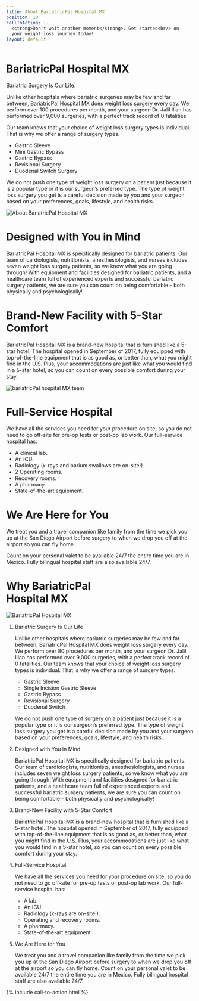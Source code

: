 ```yaml
---
title: About BariatricPal Hospital MX
position: 10
callToAction: |-
  <strong>Don't wait another moment</strong>. Get started<br/> on
  your weight loss journey today!
layout: default
---
```


<div class='wrap'>
  <div class='section u-py6 u-bt1'>
    <div class='section-row'>
      <div class='section-chunk u-px4'>
        <h1 class='u-mt0'>BariatricPal Hospital MX</h1>
      </div>
    </div>
    <div class='section-row'>
      <div class='section-chunk u-size4of7 u-px4 u-xs-sizeFull u-xs-mb3'>
        <p class='t3 u-mt0 u-textPrimary'>
          Bariatric Surgery Is Our Life.
        </p>
        <p>
          Unlike other hospitals where bariatric surgeries may be few and far between, BariatricPal Hospital MX does weight loss surgery every day. We perform over 100 procedures per month, and your surgeon Dr. Jalil Illan has performed over 9,000 surgeries, with a perfect track record of 0 fatalities.
        </p>
        <p>
          Our team knows that your choice of weight loss surgery types is individual. That is why we offer a range of surgery types.
        </p>
        <ul class='unorderedList'>
          <li class='unorderedList-item'>Gastric Sleeve</li>
          <li class='unorderedList-item'>Mini Gastric Bypass</li>
          <li class='unorderedList-item'>Gastric Bypass</li>
          <li class='unorderedList-item'>Revisional Surgery</li>
          <li class='unorderedList-item'>Duodenal Switch Surgery</li>
        </ul>
        <p>
          We do not push one type of weight loss surgery on a patient just because it is a popular type or it is our surgeon’s preferred type. The type of weight loss surgery you get is a careful decision made by you and your surgeon based on your preferences, goals, lifestyle, and health risks.
        </p>
      </div>
      <div class='section-chunk u-size3of7 u-mAuto u-px4 u-xs-sizeFull'>
        <img src='/uploads/about-bariatric-pal-hospital-mx.png' alt='About BariatricPal Hospital MX'/>
      </div>
    </div>
  </div>
  <div class='section u-py6'>
    <div class='section-row'>
      <div class='section-chunk u-px4 u-size13of16 u-xs-sizeFull'>
        <h1 class='u-mt0'>Designed with You in Mind</h1>
        <p>
          BariatricPal Hospital MX is specifically designed for bariatric patients. Our team of cardiologists, nutritionists, anesthesiologists, and nurses includes seven weight loss surgery patients, so we know what you are going through! With equipment and facilities designed for bariatric patients, and a healthcare team full of experienced experts and successful bariatric surgery patients, we are sure you can count on being comfortable – both physically and psychologically!
        </p>
        <h1>Brand-New Facility with 5-Star Comfort</h1>
        <p>
          BariatricPal Hospital MX is a brand-new hospital that is furnished like a 5-star hotel. The hospital opened in September of 2017, fully equipped with top-of-the-line equipment that is as good as, or better than, what you might find in the U.S. Plus, your accommodations are just like what you would find in a 5-star hotel, so you can count on every possible comfort during your stay.
        </p>
      </div>
    </div>
    <div class='section-row'>
      <div class='section-chunk u-p4'>
        <img src='/uploads/bariatricpal-hospital-mx-team.png' alt='bariatricPal hospital MX team'/>
      </div>
    </div>
    <div class='section-row'>
      <div class='section-chunk u-size1of2 u-p4 u-xs-sizeFull u-xs-pt0'>
        <h1 class='u-mt0'>Full-Service Hospital</h1>
        <p>
          We have all the services you need for your procedure on site, so you do not need to go off-site for pre-op tests or post-op lab work. Our full-service hospital has:
        </p>
        <ul class='unorderedList'>
          <li class='unorderedList-item'>A clinical lab.</li>
          <li class='unorderedList-item'>An ICU.</li>
          <li class='unorderedList-item'>Radiology (x-rays and barium swallows are on-site!).</li>
          <li class='unorderedList-item'>2 Operating rooms.</li>
          <li class='unorderedList-item'>Recovery rooms.</li>
          <li class='unorderedList-item'>A pharmacy.</li>
          <li class='unorderedList-item'>State-of-the-art equipment.</li>
        </ul>
      </div>
      <div class='section-chunk u-size1of2 u-p4 u-xs-sizeFull u-xs-py0'>
        <h1 class='u-mt0'>We Are Here for You</h1>
        <p class='t3'>We treat you and a travel companion like family from the time we pick you up at the San Diego Airport before surgery to when we drop you off at the airport so you can fly home.</p>
        <p>
          Count on your personal valet to be available 24/7 the entire time you are in Mexico. Fully bilingual hospital staff are also available 24/7.
        </p>
      </div>
    </div>
  </div>

  <div class='section u-py6'>
    <div class='section-row'>
      <div class='section-chunk u-size2of5 u-px2 u-mAuto u-xs-mb3 u-xs-size10of12 u-xs-alignCenter u-xs-clear'>
        <h1 class='u-mt0'>
          Why BariatricPal<br/>
          Hospital MX
        </h1>
        <img class='u-py1' src='/uploads/or-12.png' alt='BariatricPal Hospital MX'/>
      </div>
      <div class='section-chunk u-size3of5 u-px4 u-pr2 u-xs-sizeFull u-xs-pl2'>
        <ol class='orderedList'>
          <li class='orderedList-item u-pr2'>
            <p class='u-mt0 t3'>
              Bariatric Surgery Is Our Life
            </p>
            <p>
              Unlike other hospitals where bariatric surgeries may be few and far between, BariatricPal Hospital MX does weight loss surgery every day. We perform over 80 procedures per month, and your surgeon Dr. Jalil Illan has performed over 9,000 surgeries, with a perfect track record of 0 fatalities. Our team knows that your choice of weight loss surgery types is individual. That is why we offer a range of surgery types.
            </p>
            <ul class='bulletList'>
              <li class='bulletList-item'>Gastric Sleeve</li>
              <li class='bulletList-item'>Single Incision Gastric Sleeve</li>
              <li class='bulletList-item'>Gastric Bypass</li>
              <li class='bulletList-item'>Revisional Surgery</li>
              <li class='bulletList-item'>Duodenal Switch</li>
            </ul>
            <p>
              We do not push one type of surgery on a patient just because it is a popular type or it is our surgeon’s preferred type. The type of weight loss surgery you get is a careful decision made by you and your surgeon based on your preferences, goals, lifestyle, and health risks.
            </p>
          </li>
          <li class='orderedList-item u-pr2'>
            <p class='u-mt0 t3'>
              Designed with You in Mind
            </p>
            <p>
              BariatricPal Hospital MX is specifically designed for bariatric patients. Our team of cardiologists, nutritionists, anesthesiologists, and nurses includes seven weight loss surgery patients, so we know what you are going through! With equipment and facilities designed for bariatric patients, and a healthcare team full of experienced experts and successful bariatric surgery patients, we are sure you can count on being comfortable – both physically and psychologically!
            </p>
          </li>
          <li class='orderedList-item u-pr2'>
            <p class='u-mt0 t3'>
              Brand-New Facility with 5-Star Comfort
            </p>
            <p>
              BariatricPal Hospital MX is a brand-new hospital that is furnished like a 5-star hotel. The hospital opened in September of 2017, fully equipped with top-of-the-line equipment that is as good as, or better than, what you might find in the U.S. Plus, your accommodations are just like what you would find in a 5-star hotel, so you can count on every possible comfort during your stay.
            </p>
          </li>
          <li class='orderedList-item u-pr2'>
            <p class='u-mt0 t3'>
              Full-Service Hospital
            </p>
            <p>
              We have all the services you need for your procedure on site, so you do not need to go off-site for pre-op tests or post-op lab work. Our full-service hospital has:
            </p>
            <ul class='bulletList'>
              <li class='bulletList-item'>A lab.</li>
              <li class='bulletList-item'>An ICU.</li>
              <li class='bulletList-item'>Radiology (x-rays are on-site!).</li>
              <li class='bulletList-item'>Operating and recovery rooms.</li>
              <li class='bulletList-item'>A pharmacy.</li>
              <li class='bulletList-item'>State-of-the-art equipment.</li>
            </ul>
          </li>
          <li class='orderedList-item u-pr2'>
            <p class='u-mt0 t3'>
              We Are Here for You
            </p>
            <p>
              We treat you and a travel companion like family from the time we pick you up at the San Diego Airport before surgery to when we drop you off at the airport so you can fly home. Count on your personal valet to be available 24/7 the entire time you are in Mexico. Fully bilingual hospital staff are also available 24/7.
            </p>
          </li>
        </ol>
      </div>
    </div>
  </div>
</div>

{% include call-to-action.html %}
